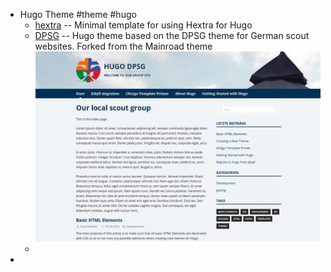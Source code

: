 - Hugo Theme #theme #hugo
	- [hextra](https://github.com/imfing/hextra-starter-template) -- Minimal template for using Hextra for Hugo
	- [DPSG](https://themes.gohugo.io/themes/hugo-dpsg/) -- Hugo theme based on the DPSG theme for German scout websites. Forked from the Mainroad theme
	  ![image.png](../assets/image_1719586546273_0.png)
	-
-